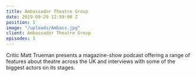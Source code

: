 ```yaml
---
title: Ambassador Theatre Group
date: 2019-09-29 12:59:00 Z
position: 5
image: "/uploads/Ambass.jpg"
client: Ambassador Theatre Group
episodes: 1
---
```


Critic Matt Trueman presents a magazine-show podcast offering a range of features about theatre across the UK and interviews with some of the biggest actors on its stages.